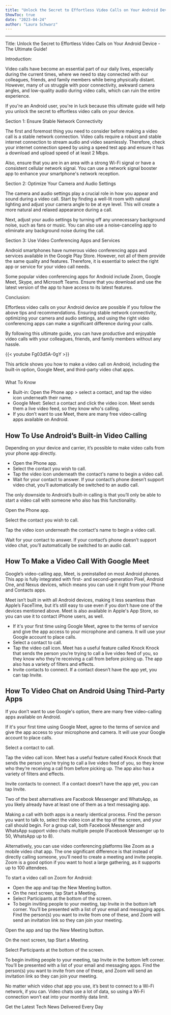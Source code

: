 ```yaml
---
title: "Unlock the Secret to Effortless Video Calls on Your Android Device - The Ultimate Guide!"
ShowToc: true 
date: "2023-04-24"
author: "Laura Schwarz"
---
```

*****
Title: Unlock the Secret to Effortless Video Calls on Your Android Device - The Ultimate Guide!

Introduction:

Video calls have become an essential part of our daily lives, especially during the current times, where we need to stay connected with our colleagues, friends, and family members while being physically distant. However, many of us struggle with poor connectivity, awkward camera angles, and low-quality audio during video calls, which can ruin the entire experience.

If you're an Android user, you're in luck because this ultimate guide will help you unlock the secret to effortless video calls on your device.

Section 1: Ensure Stable Network Connectivity

The first and foremost thing you need to consider before making a video call is a stable network connection. Video calls require a robust and stable internet connection to stream audio and video seamlessly. Therefore, check your internet connection speed by using a speed test app and ensure it has a download and upload speed of at least 2 Mbps.

Also, ensure that you are in an area with a strong Wi-Fi signal or have a consistent cellular network signal. You can use a network signal booster app to enhance your smartphone's network reception.

Section 2: Optimize Your Camera and Audio Settings

The camera and audio settings play a crucial role in how you appear and sound during a video call. Start by finding a well-lit room with natural lighting and adjust your camera angle to be at eye level. This will create a more natural and relaxed appearance during a call.

Next, adjust your audio settings by turning off any unnecessary background noise, such as fans or music. You can also use a noise-canceling app to eliminate any background noise during the call.

Section 3: Use Video Conferencing Apps and Services

Android smartphones have numerous video conferencing apps and services available in the Google Play Store. However, not all of them provide the same quality and features. Therefore, it is essential to select the right app or service for your video call needs.

Some popular video conferencing apps for Android include Zoom, Google Meet, Skype, and Microsoft Teams. Ensure that you download and use the latest version of the app to have access to its latest features.

Conclusion:

Effortless video calls on your Android device are possible if you follow the above tips and recommendations. Ensuring stable network connectivity, optimizing your camera and audio settings, and using the right video conferencing apps can make a significant difference during your calls.

By following this ultimate guide, you can have productive and enjoyable video calls with your colleagues, friends, and family members without any hassle.

{{< youtube Fg03d5A-0gY >}} 




This article shows you how to make a video call on Android, including the built-in option, Google Meet, and third-party video chat apps.

 
### 
What To Know
 
- Built-in: Open the Phone app > select a contact, and tap the video icon underneath their name.
 - Google Meet: Select a contact and click the video icon. Meet sends them a live video feed, so they know who's calling.
 - If you don’t want to use Meet, there are many free video-calling apps available on Android.

 
##   How To Use Android’s Built-in Video Calling  
 

Depending on your device and carrier, it’s possible to make video calls from your phone app directly. 

 
- Open the Phone app.
 - Select the contact you wish to call.
 - Tap the video icon underneath the contact's name to begin a video call.
 - Wait for your contact to answer. If your contact’s phone doesn’t support video chat, you’ll automatically be switched to an audio call.

 

The only downside to Android’s built-in calling is that you’ll only be able to start a video call with someone who also has this functionality.

 

Open the Phone app.

 

Select the contact you wish to call.

 

Tap the video icon underneath the contact's name to begin a video call.

 

Wait for your contact to answer. If your contact’s phone doesn’t support video chat, you’ll automatically be switched to an audio call.

 
##   How To Make a Video Call With Google Meet  
 

Google’s video-calling app, Meet, is preinstalled on most Android phones. This app is fully integrated with first- and second-generation Pixel, Android One, and Nexus devices, which means you can use it right from your Phone and Contacts apps.

 

Meet isn’t built in with all Android devices, making it less seamless than Apple’s FaceTime, but it’s still easy to use even if you don’t have one of the devices mentioned above. Meet is also available in Apple's App Store, so you can use it to contact iPhone users, as well.

 
- If it's your first time using Google Meet, agree to the terms of service and give the app access to your microphone and camera. It will use your Google account to place calls.
 - Select a contact to call.
 - Tap the video call icon. Meet has a useful feature called Knock Knock that sends the person you’re trying to call a live video feed of you, so they know who they’re receiving a call from before picking up. The app also has a variety of filters and effects.
 - Invite contacts to connect. If a contact doesn’t have the app yet, you can tap Invite.

 
##   How To Video Chat on Android Using Third-Party Apps  
 

If you don’t want to use Google's option, there are many free video-calling apps available on Android. 

 

If it's your first time using Google Meet, agree to the terms of service and give the app access to your microphone and camera. It will use your Google account to place calls.

 

Select a contact to call.

 

Tap the video call icon. Meet has a useful feature called Knock Knock that sends the person you’re trying to call a live video feed of you, so they know who they’re receiving a call from before picking up. The app also has a variety of filters and effects.

 

Invite contacts to connect. If a contact doesn’t have the app yet, you can tap Invite.

 

Two of the best alternatives are Facebook Messenger and WhatsApp, as you likely already have at least one of them as a text messaging app. 

 

Making a call with both apps is a nearly identical process. Find the person you want to talk to, select the video icon at the top of the screen, and your call should begin. For a group call, both Facebook Messenger and WhatsApp support video chats multiple people (Facebook Messenger up to 50, WhatsApp up to 8).

 

Alternatively, you can use video conferencing platforms like Zoom as a mobile video chat app. The one significant difference is that instead of directly calling someone, you’ll need to create a meeting and invite people. Zoom is a good option if you want to host a large gathering, as it supports up to 100 attendees.

 

To start a video call on Zoom for Android:

 
- Open the app and tap the New Meeting button.
 - On the next screen, tap Start a Meeting.
 - Select Participants at the bottom of the screen.
 - To begin inviting people to your meeting, tap Invite in the bottom left corner. You’ll be presented with a list of your email and messaging apps. Find the person(s) you want to invite from one of these, and Zoom will send an invitation link so they can join your meeting.

 

Open the app and tap the New Meeting button.

 

On the next screen, tap Start a Meeting.

 

Select Participants at the bottom of the screen.

 

To begin inviting people to your meeting, tap Invite in the bottom left corner. You’ll be presented with a list of your email and messaging apps. Find the person(s) you want to invite from one of these, and Zoom will send an invitation link so they can join your meeting.

 
No matter which video chat app you use, it’s best to connect to a Wi-Fi network, if you can. Video chats use a lot of data, so using a Wi-Fi connection won’t eat into your monthly data limit.
 

Get the Latest Tech News Delivered Every Day




